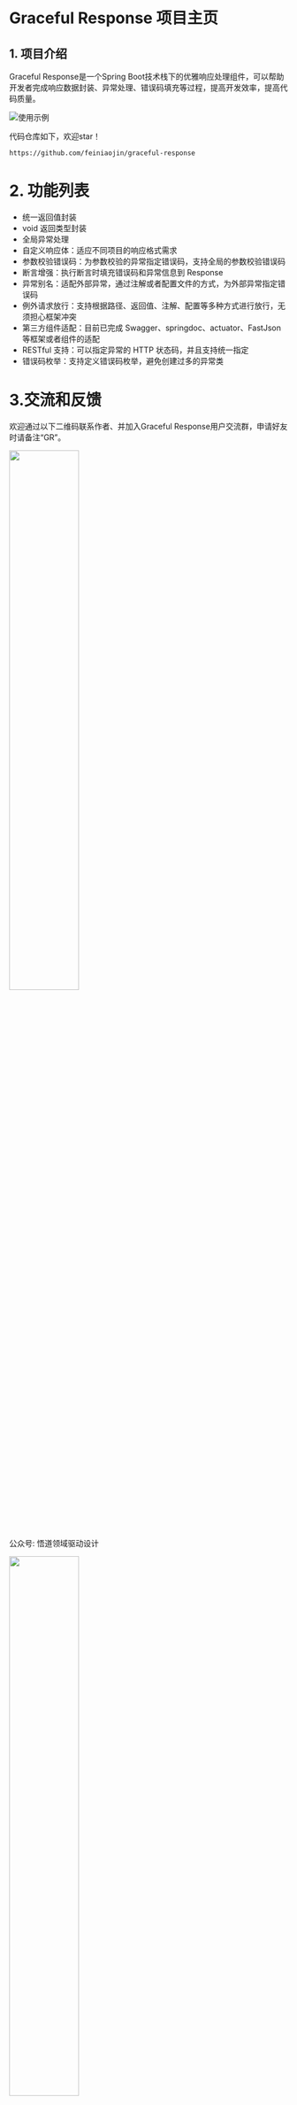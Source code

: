 # Graceful Response 项目主页

## 1. 项目介绍

Graceful Response是一个Spring Boot技术栈下的优雅响应处理组件，可以帮助开发者完成响应数据封装、异常处理、错误码填充等过程，提高开发效率，提高代码质量。

![使用示例](/graceful-response/use-gr.png)

代码仓库如下，欢迎star！

```text
https://github.com/feiniaojin/graceful-response
```

# 2. 功能列表

- 统一返回值封装
- void 返回类型封装
- 全局异常处理
- 自定义响应体：适应不同项目的响应格式需求
- 参数校验错误码：为参数校验的异常指定错误码，支持全局的参数校验错误码
- 断言增强：执行断言时填充错误码和异常信息到 Response
- 异常别名：适配外部异常，通过注解或者配置文件的方式，为外部异常指定错误码
- 例外请求放行：支持根据路径、返回值、注解、配置等多种方式进行放行，无须担心框架冲突
- 第三方组件适配：目前已完成 Swagger、springdoc、actuator、FastJson 等框架或者组件的适配
- RESTful 支持：可以指定异常的 HTTP 状态码，并且支持统一指定
- 错误码枚举：支持定义错误码枚举，避免创建过多的异常类

# 3.交流和反馈

欢迎通过以下二维码联系作者、并加入Graceful Response用户交流群，申请好友时请备注“GR”。

<div><img src="/qr.jpg" style="width: 50%"/></div>

公众号: 悟道领域驱动设计

<div><img src="/gzh.jpg" style="width: 50%"/></div>





